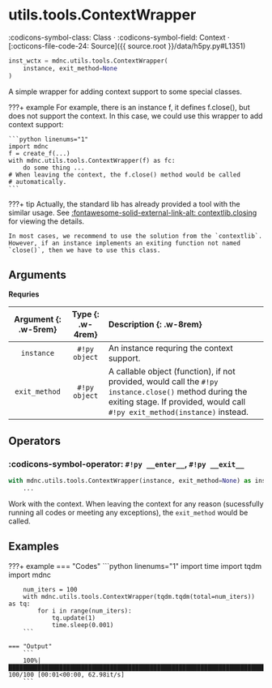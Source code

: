 # utils.tools.ContextWrapper

:codicons-symbol-class: Class · :codicons-symbol-field: Context · [:octicons-file-code-24: Source]({{ source.root }}/data/h5py.py#L1351)

```python
inst_wctx = mdnc.utils.tools.ContextWrapper(
    instance, exit_method=None
)
```

A simple wrapper for adding context support to some special classes.

???+ example
    For example, there is an instance f, it defines f.close(), but does not support the context. In this case, we could use this wrapper to add context support:

    ```python linenums="1"
    import mdnc
    f = create_f(...)
    with mdnc.utils.tools.ContextWrapper(f) as fc:
        do some thing ...
    # When leaving the context, the f.close() method would be called
    # automatically.
    ```

???+ tip
    Actually, the standard lib has already provided a tool with the similar usage. See [:fontawesome-solid-external-link-alt: contextlib.closing][pydoc-contextclose] for viewing the details.

    In most cases, we recommend to use the solution from the `contextlib`. However, if an instance implements an exiting function not named `close()`, then we have to use this class.

## Arguments

**Requries**

| Argument {: .w-5rem} | Type {: .w-4rem} | Description {: .w-8rem} |
| :------: | :-----: | :---------- |
| `instance` | `#!py object` | An instance requring the context support. |
| `exit_method` | `#!py object` | A callable object (function), if not provided, would call the `#!py instance.close()` method during the exiting stage. If provided, would call `#!py exit_method(instance)` instead. |

## Operators

### :codicons-symbol-operator: `#!py __enter__`, `#!py __exit__`

```python
with mdnc.utils.tools.ContextWrapper(instance, exit_method=None) as inst_wctx:
    ...
```

Work with the context. When leaving the context for any reason (sucessfully running all codes or meeting any exceptions), the `exit_method` would be called.

## Examples

???+ example
    === "Codes"
        ```python linenums="1"
        import time
        import tqdm
        import mdnc

        num_iters = 100
        with mdnc.utils.tools.ContextWrapper(tqdm.tqdm(total=num_iters)) as tq:
            for i in range(num_iters):
                tq.update(1)
                time.sleep(0.001)
        ```

    === "Output"
        ```
        100%|████████████████████████████████████████████████████████████████████████████████████████████████████████████████████████████████████████████████████████████████████████████████████████████████| 100/100 [00:01<00:00, 62.98it/s]
        ```

[pydoc-contextclose]:https://docs.python.org/3/library/contextlib.html#contextlib.closing "contextlib.closing"
